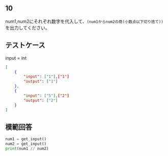 ## 10

num1,num2にそれぞれ数字を代入して、`(num1からnum2の商(小数点以下切り捨て))` を出力してください。

## テストケース
input = int
```json
[
	{
		"input": ["1"],["1"]
		"output": ["1"]
  	},
	{
		"input": ["5"],["2"]
		"output": ["2"]
	}
]
```

## 模範回答
```python
num1 = get_input()
num2 = get_input()
print(num1 // num2)
```